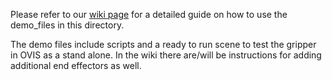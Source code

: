 Please refer to our [wiki page](https://github.com/uic-evl/digital-twin/wiki/Simple-Digital-Twin-in-Omniverse-and-Unreal-Engine-5) for a detailed guide on how to use the demo_files in this directory. 


The demo files include scripts and a ready to run scene to test the gripper in OVIS as a stand alone. In the wiki there are/will be instructions for adding additional end effectors as well.
